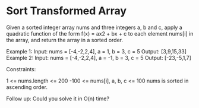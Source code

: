 # Sort Transformed Array

Given a sorted integer array nums and three integers a, b and c, apply a quadratic function of the form f(x) = ax2 + bx + c to each element nums[i] in the array, and return the array in a sorted order.

Example 1:
Input: nums = [-4,-2,2,4], a = 1, b = 3, c = 5
Output: [3,9,15,33]
Example 2:
Input: nums = [-4,-2,2,4], a = -1, b = 3, c = 5
Output: [-23,-5,1,7]

Constraints:

1 <= nums.length <= 200
-100 <= nums[i], a, b, c <= 100
nums is sorted in ascending order.

Follow up: Could you solve it in O(n) time?

